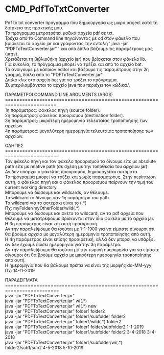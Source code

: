 # CMD_PdfToTxtConverter
Pdf to txt converter πρόγραμμα που δημιούργησα ως μικρό project κατά τη διάρκεια της πρακτικής μου.\
Το πρόγραμμα μετρατρέπει μαζικά αρχεία pdf σε txt.\
Τρέχει από το Command line πηγαίνοντας με cd στον φάκελο που βρίσκεται το αρχείο jar και γράφοντας την εντολή ' java -jar "PDFToTextConverter.jar" ' και από δίπλα βάζουμε τις παραμέτρους μας (args).\
Χρειάζεται τη βιβλιοθήκη (αρχείο jar) που βρίσκεται στον φάκελο lib.\
Για ευκολία, το πρόγραμμα μπορεί να τρέξει και από το αρχείο bat.\
Το ανοίγουμε με κάποιον editor και βάζουμε τις παραμέτρους στην 2η γραμμή, δίπλα από το "PDFToTextConverter.jar".\
Διπλό κλικ στο αρχείο bat για να τρέξει το πρόγραμμα.\
Συμπεριλαμβάνεται το αρχείο java που περιέχει τον κώδικα.\

ΠΑΡΑΜΕΤΡΟΙ COMMAND LINE ARGUMENTS (ARGS)\
========================================================================\
1η παράμετρος: φάκελος πηγή (source folder).\
2η παράμετρος: φάκελος προορισμού (destination folder).\
3η παράμετρος: μικρότερη ημερομηνία τελευταίας τροποποήσης των αρχείων.\
4η παράμετρος: μεγαλύτερη ημερομηνία τελευταίας τροποποίησης των αρχείων.

ΟΔΗΓΙΕΣ\
=========================================================================\
Τον φάκελο πηγή και τον φάκελο προορισμού τα δίνουμε είτε με absolute path είτε με relative path (σε σχέση με την τοποθεσία του αρχείου jar).\
Αν δεν υπάρχει ο φάκελος προορισμού, δημιουργείται αυτόματα.\
Το πρόγραμμα μπορεί να τρέξει και χωρίς παραμέτρους. Στην περίπτωση αυτή, ο φάκελος πηγή και ο φάκελος προορισμού παίρνουν την τιμή του current working directory.\
Μπορούμε να δώσουμε και wildcards, αν θέλουμε.\
Το wildcard το δίνουμε σαν 1η παράμετρο του path.\
To wildcard για το αστεράκι είναι το (.\*)\
Πχ: myFolder/myOtherFolder/wild(.\*)\
Μπορούμε να δώσουμε και σκέτο το wildcard, αν τα pdf αρχεία που θέλουμε να μετατρέψουμε βρίσκονται στον ίδιο φάκελο με το αρχείο jar.\
Η 3η παράμετρος είναι και αυτή προαιρετική.\
Αν την παραλείψουμε θα ισούται με 1-1-1900 για να είμαστε σίγουροι ότι θα βρούμε αρχεία με μεγαλύτερη ημερομηνία τροποποίησης από αυτή.\
Η 4η παράμετρος είναι επίσης προαιρετική, αλλά δεν μπορεί να υπάρξει αν δεν έχουμε δώσει ημερομηνία για την 3η παράμετρο.\
Αν την παραλείψουμε θα ισούται με την τωρινή ημερομηνία για να είμαστε σίγουροι ότι θα βρούμε αρχεία με μικρότερη ημερομηνία τροποποίησης από αυτή.\
Η ημερομηνία που θα βάλουμε πρέπει να είναι της μορφής dd-MM-yyy\
Πχ: 14-11-2019

ΠΑΡΑΔΕΙΓΜΑΤΑ\
=========================================================================\
java -jar "PDFToTextConverter.jar"\
java -jar "PDFToTextConverter.jar" wi(.\*)\
java -jar "PDFToTextConverter.jar" wi(.\*) new\
java -jar "PDFToTextConverter.jar" folder1 folder2\
java -jar "PDFToTextConverter.jar" folder1/subfolder folder2\
java -jar "PDFToTextConverter.jar" folder1/wild(.\*) folder2\
java -jar "PDFToTextConverter.jar" folder1 folder/subfolder2 1-1-2019\
java -jar "PDFToTextConverter.jar" folder1/subfolder folder2 3-4-2018 3-4-2018\
java -jar "PDFToTextConverter.jar" folder1/subfolder/wi(.\*) folder2/sub1/sub2 4-5-2018 5-10-2019
